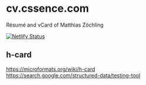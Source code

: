 # cv.cssence.com

Résumé and vCard of Matthias Zöchling

[![Netlify Status](https://api.netlify.com/api/v1/badges/fcd28d3b-2dec-4126-bb02-4b02b764ff4e/deploy-status)](https://app.netlify.com/sites/cv-cssence-com/deploys)

## h-card

https://microformats.org/wiki/h-card  
https://search.google.com/structured-data/testing-tool
